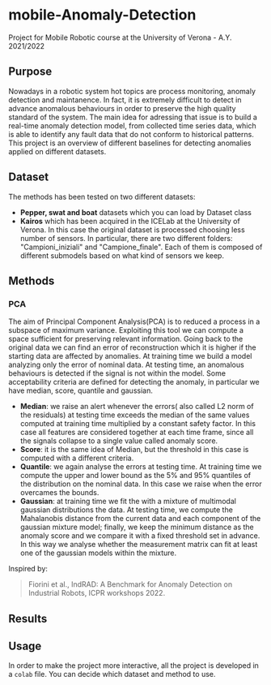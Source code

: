 # mobile-Anomaly-Detection
Project for Mobile Robotic course at the University of Verona - A.Y. 2021/2022

## Purpose

Nowadays in a robotic system hot topics are process monitoring, anomaly detection and maintanence. In fact, it is extremely difficult to detect in advance anomalous behaviours in order to preserve the high quality standard of the system. 
The main idea for adressing that issue is to build a real-time anomaly detection model, from collected time series data, which is able to identify any fault data that do not conform to historical patterns.
This project is an overview of different baselines for detecting anomalies applied on different datasets.

## Dataset 
The methods has been tested on two different datasets: 
- **Pepper, swat and boat** datasets which you can load by Dataset class
- **Kairos** which has been acquired in the ICELab at the University of Verona. In this case the original dataset is processed choosing less number of sensors. In particular, there are two different folders: "Campioni_iniziali" and "Campione_finale". Each of them is composed of different submodels based on what kind of sensors we keep.

## Methods 
### PCA
The aim of Principal Component Analysis(PCA) is to reduced a process in a subspace of maximum variance. Exploiting this tool we can compute a space sufficient for preserving relevant information. Going back to the original data we can find an error of reconstruction which it is higher if the starting data are affected by anomalies. At training time we build a model analyzing only the error of nominal data. At testing time, an anomalous behaviours is detected if the signal is not within the model. Some acceptability criteria are defined for detecting the anomaly, in particular we have median, score, quantile and gaussian.
- **Median**: we raise an alert whenever the errors( also called L2 norm of the residuals) at testing time exceeds the median of the same values computed at training time multiplied by a constant safety factor. In this case all features are considered together at each time frame, since all the signals collapse to a single value called anomaly score.
- **Score**: it is the same idea of Median, but the threshold in this case is computed with a different criteria.
- **Quantile**: we again analyse the errors at testing time. At training time we compute the upper and lower bound as the 5% and 95% quantiles of the distribution on the nominal data. In this case we raise when the error overcames the bounds.
- **Gaussian**: at training time we fit the with a mixture of multimodal gaussian distributions the data. At testing time, we compute the Mahalanobis distance from the current data and each component of the gaussian mixture model; finally, we keep the minimum distance as the anomaly score and we compare it with a fixed threshold set in advance. In this way we analyse whether the measurement matrix can fit at least one of the gaussian models within the mixture.

Inspired by:
> Fiorini et al., IndRAD: A Benchmark for Anomaly Detection on Industrial Robots, ICPR workshops 2022.

## Results 

## Usage
In order to make the project more interactive, all the project is developed in a ```colab``` file. 
You can decide which dataset and method to use.  
